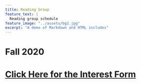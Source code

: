 ```yaml
---
title: Reading Group
feature_text: |
  Reading group schedule
feature_image: "../assets/bg2.jpg"
excerpt: "A demo of Markdown and HTML includes"
---
```


# Fall 2020
# [Click Here for the Interest Form](https://forms.gle/XtyfMMer7zn119N89)


<!-- {% include figure.html image="https://picsum.photos/600/800?image=894" caption="Right aligned image" position="right" width="200" height="800" %} -->
